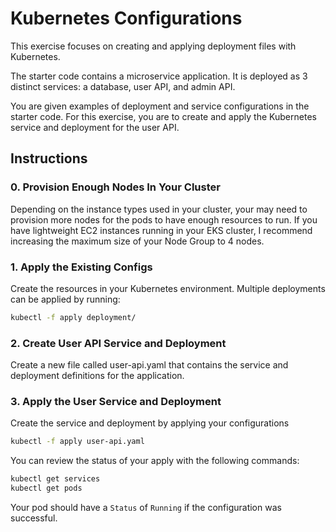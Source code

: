 # Kubernetes Configurations
This exercise focuses on creating and applying deployment files with Kubernetes.

The starter code contains a microservice application. It is deployed as 3 distinct services: a database, user API, and admin API.

You are given examples of deployment and service configurations in the starter code. For this exercise, you are to create and apply the Kubernetes service and deployment for the user API.

## Instructions
### 0. Provision Enough Nodes In Your Cluster
Depending on the instance types used in your cluster, your may need to provision more nodes for the pods to have enough resources to run. If you have lightweight EC2 instances running in your EKS cluster, I recommend increasing the maximum size of your Node Group to 4 nodes.

### 1. Apply the Existing Configs
Create the resources in your Kubernetes environment. Multiple deployments can be applied by running:
```bash
kubectl -f apply deployment/
```
### 2. Create User API Service and Deployment
Create a new file called user-api.yaml that contains the service and deployment definitions for the application.

### 3. Apply the User Service and Deployment
Create the service and deployment by applying your configurations
```bash
kubectl -f apply user-api.yaml
```

You can review the status of your apply with the following commands:
```bash
kubectl get services
kubectl get pods
```

Your pod should have a `Status` of `Running` if the configuration was successful.
